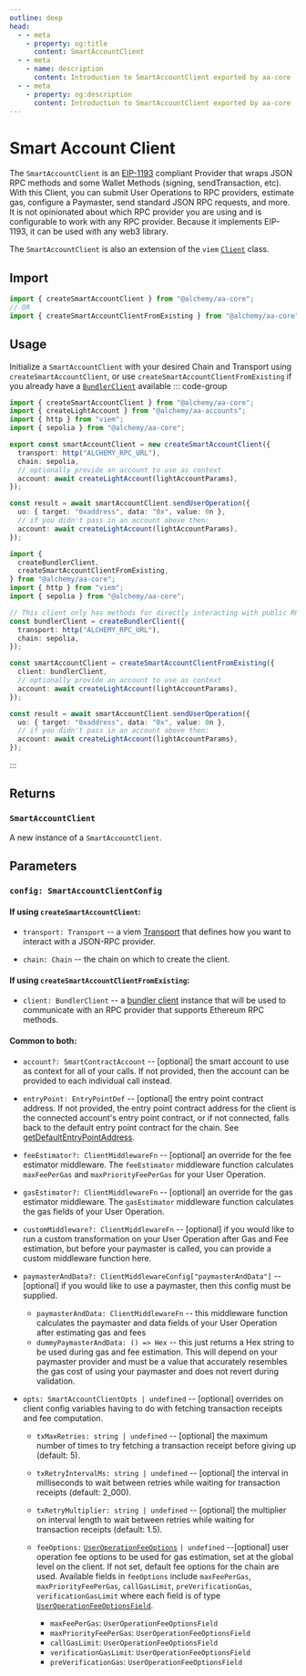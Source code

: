 ```yaml
---
outline: deep
head:
  - - meta
    - property: og:title
      content: SmartAccountClient
  - - meta
    - name: description
      content: Introduction to SmartAccountClient exported by aa-core
  - - meta
    - property: og:description
      content: Introduction to SmartAccountClient exported by aa-core
---
```


# Smart Account Client

The `SmartAccountClient` is an [EIP-1193](https://eips.ethereum.org/EIPS/eip-1193) compliant Provider that wraps JSON RPC methods and some Wallet Methods (signing, sendTransaction, etc). With this Client, you can submit User Operations to RPC providers, estimate gas, configure a Paymaster, send standard JSON RPC requests, and more. It is not opinionated about which RPC provider you are using and is configurable to work with any RPC provider. Because it implements EIP-1193, it can be used with any web3 library.

The `SmartAccountClient` is also an extension of the `viem` [`Client`](https://viem.sh/docs/clients/custom) class.

## Import

```ts
import { createSmartAccountClient } from "@alchemy/aa-core";
// OR
import { createSmartAccountClientFromExisting } from "@alchemy/aa-core";
```

## Usage

Initialize a `SmartAccountClient` with your desired Chain and Transport using `createSmartAccountClient`, or use `createSmartAccountClientFromExisting` if you already have a [`BundlerClient`](/packages/aa-core/bundler-client/index) available
::: code-group

```ts [createSmartAccountClient.ts]
import { createSmartAccountClient } from "@alchemy/aa-core";
import { createLightAccount } from "@alchemy/aa-accounts";
import { http } from "viem";
import { sepolia } from "@alchemy/aa-core";

export const smartAccountClient = new createSmartAccountClient({
  transport: http("ALCHEMY_RPC_URL"),
  chain: sepolia,
  // optionally provide an account to use as context
  account: await createLightAccount(lightAccountParams),
});

const result = await smartAccountClient.sendUserOperation({
  uo: { target: "0xaddress", data: "0x", value: 0n },
  // if you didn't pass in an account above then:
  account: await createLightAccount(lightAccountParams),
});
```

```ts [createSmartAccountClientFromExisting.ts]
import {
  createBundlerClient,
  createSmartAccountClientFromExisting,
} from "@alchemy/aa-core";
import { http } from "viem";
import { sepolia } from "@alchemy/aa-core";

// This client only has methods for directly interacting with public RPC endpoints
const bundlerClient = createBundlerClient({
  transport: http("ALCHEMY_RPC_URL"),
  chain: sepolia,
});

const smartAccountClient = createSmartAccountClientFromExisting({
  client: bundlerClient,
  // optionally provide an account to use as context
  account: await createLightAccount(lightAccountParams),
});

const result = await smartAccountClient.sendUserOperation({
  uo: { target: "0xaddress", data: "0x", value: 0n },
  // if you didn't pass in an account above then:
  account: await createLightAccount(lightAccountParams),
});
```

:::

## Returns

### `SmartAccountClient`

A new instance of a `SmartAccountClient`.

## Parameters

### `config: SmartAccountClientConfig`

#### If using `createSmartAccountClient`:

- `transport: Transport` -- a viem [Transport](https://viem.sh/docs/clients/intro#transports) that defines how you want to interact with a JSON-RPC provider.

- `chain: Chain` -- the chain on which to create the client.

#### If using `createSmartAccountClientFromExisting`:

- `client: BundlerClient` -- a [bundler client](/packages/aa-core/bundler-client/index) instance that will be used to communicate with an RPC provider that supports Ethereum RPC methods.

#### Common to both:

- `account?: SmartContractAccount` -- [optional] the smart account to use as context for all of your calls. If not provided, then the account can be provided to each individual call instead.

- `entryPoint: EntryPointDef` -- [optional] the entry point contract address. If not provided, the entry point contract address for the client is the connected account's entry point contract, or if not connected, falls back to the default entry point contract for the chain. See [getDefaultEntryPointAddress](/packages/aa-core/utils/getDefaultEntryPointAddress.html#getdefaultentrypointaddress).

- `feeEstimator?: ClientMiddlewareFn` -- [optional] an override for the fee estimator middleware. The `feeEstimator` middleware function calculates `maxFeePerGas` and `maxPriorityFeePerGas` for your User Operation.

- `gasEstimator?: ClientMiddlewareFn` -- [optional] an override for the gas estimator middleware. The `gasEstimator` middleware function calculates the gas fields of your User Operation.

- `customMiddleware?: ClientMiddlewareFn` -- [optional] if you would like to run a custom transformation on your User Operation after Gas and Fee estimation, but before your paymaster is called, you can provide a custom middleware function here.

- `paymasterAndData?: ClientMiddlewareConfig["paymasterAndData"]` -- [optional] if you would like to use a paymaster, then this config must be supplied.

  - `paymasterAndData: ClientMiddlewareFn` -- this middleware function calculates the paymaster and data fields of your User Operation after estimating gas and fees
  - `dummyPaymasterAndData: () => Hex` -- this just returns a Hex string to be used during gas and fee estimation. This will depend on your paymaster provider and must be a value that accurately resembles the gas cost of using your paymaster and does not revert during validation.

- `opts: SmartAccountClientOpts | undefined` -- [optional] overrides on client config variables having to do with fetching transaction receipts and fee computation.

  - `txMaxRetries: string | undefined` -- [optional] the maximum number of times to try fetching a transaction receipt before giving up (default: 5).

  - `txRetryIntervalMs: string | undefined` -- [optional] the interval in milliseconds to wait between retries while waiting for transaction receipts (default: 2_000).

  - `txRetryMultiplier: string | undefined` -- [optional] the multiplier on interval length to wait between retries while waiting for transaction receipts (default: 1.5).

  - `feeOptions:` [`UserOperationFeeOptions`](/packages/aa-core/smart-account-client/types/userOperationFeeOptions.md) `| undefined` --[optional] user operation fee options to be used for gas estimation, set at the global level on the client.
    If not set, default fee options for the chain are used. Available fields in `feeOptions` include `maxFeePerGas`, `maxPriorityFeePerGas`, `callGasLimit`, `preVerificationGas`, `verificationGasLimit` where each field is of type [`UserOperationFeeOptionsField`](/packages/aa-core/smart-account-client/types/userOperationFeeOptionsField.md).

    - `maxFeePerGas`: `UserOperationFeeOptionsField`
    - `maxPriorityFeePerGas`: `UserOperationFeeOptionsField`
    - `callGasLimit`: `UserOperationFeeOptionsField`
    - `verificationGasLimit`: `UserOperationFeeOptionsField`
    - `preVerificationGas`: `UserOperationFeeOptionsField`
